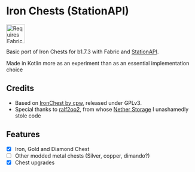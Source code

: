 # Iron Chests (StationAPI)
<img src="https://i.imgur.com/c1DH9VL.png" height=50 alt="Requires Fabric Kotlin">

Basic port of Iron Chests for b1.7.3 with Fabric and [StationAPI](https://github.com/ModificationStation/StationAPI).

Made in Kotlin more as an experiment than as an essential implementation choice

## Credits
* Based on [IronChest by cpw](https://github.com/cpw/ironchest), released under GPLv3.
* Special thanks to [ralf2oo2](https://github.com/ralf2oo2), from whose [Nether Storage](https://github.com/ralf2oo2/netherstorage-stapi) I
unashamedly stole code

## Features
- [x] Iron, Gold and Diamond Chest
- [ ] Other modded metal chests (Silver, copper, dimando?)
- [x] Chest upgrades